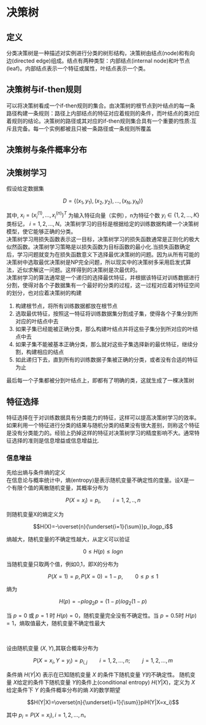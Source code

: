 <h1>决策树</h1>
<h2>定义</h2>

分类决策树是一种描述对实例进行分类的树形结构，决策树由结点(node)和有向边(directed edge)组成。结点有两种类型：内部结点(internal node)和叶节点(leaf)。内部结点表示一个特征或属性，叶结点表示一个类。

<h2>决策树与if-then规则</h2>
可以将决策树看成一个if-then规则的集合。由决策树的根节点到叶结点的每一条路径构建一条规则：路径上内部结点的特征对应着规则的条件，而叶结点的类对应着规则的结论。决策树的路径或其对应的if-then规则集合具有一个重要的性质:互斥且完备。每一个实例都被且只被一条路径或一条规则所覆盖

<h2>决策树与条件概率分布</h2>

<h2>决策树学习</h2>
假设给定数据集

$$\begin{equation*}
D=\{(x_1,y_1),(x_2,y_2),...,(x_N,y_N)\}
\end{equation*}$$

其中, $x_i=(x_i^{(1)},...,x_i^{(n)})^T$ 为输入特征向量（实例），n为特征个数 $y_i \in \{ 1,2,...,K\}$ 类标记， $i=1,2,...,N$。决策树学习的目标是根据给定的训练数据构建一个决策树模型，使它能够正确的分类。
<br>
决策树学习用损失函数表示这一目标，决策树学习的损失函数通常是正则化的极大似然函数。决策树学习策略是以损失函数为目标函数的最小化.当损失函数确定后，学习问题就变为在损失函数意义下选择最优决策树的问题。因为从所有可能的决策树中选取最优决策树是NP完全问题，所以现实中的决策树多采用启发式算法，近似求解这一问题。这样得到的决策树是次最优的。
<br>
决策树学习的算法通常是一个递归的选择最优特征，并根据该特征对训练数据进行分割，使得对各个子数据集有一个最好的分类的过程，这一过程对应着对特征空间的划分，也对应着决策树的构建

<ol>
<li>构建根节点，将所有训练数据都放在根节点
<li>选取最优特征，按照这一特征将训练数据集分割成子集，使得各个子集分到所对应的叶结点中去
<li>如果子集已经能被正确分类，那么构建叶结点并将这些子集分到所对应的叶结点中去
<li>如果子集不能被基本正确分类，那么就对这些子集选择新的最优特征，继续分割，构建相应的结点
<li>如此递归下去，直到所有的训练数据子集被正确的分类，或者没有合适的特征为止
</ol>

最后每一个子集都被分到叶结点上，即都有了明确的类，这就生成了一棵决策树
<h2>特征选择</h2>
特征选择在于对训练数据具有分类能力的特征，这样可以提高决策树学习的效率。如果利用一个特征进行分类的结果与随机分类的结果没有很大差别，则称这个特征是没有分类能力的。经验上扔掉这样的特征对决策树学习的精度影响不大。通常特征选择的准则是信息增益或信息增益比.
<h3>信息增益</h3>
先给出熵与条件熵的定义<br>
在信息论与概率统计中，熵(entropy)是表示随机变量不确定性的度量。设X是一个有限个值的离散随机变量，其概率分布为

$$P(X=x_i)=p_i,\qquad i=1,2,.., n$$

则随机变量X的熵定义为

$$H(X)=-\overset{n}{\underset{i=1}{\sum}}p_ilogp_i$$

熵越大，随机变量的不确定性越大，从定义可以验证

$$0\leq H(p)\leq logn$$

当随机变量只取两个值，例如0,1，即X的分布为

$$P(X=1)=p,P(X=0)=1-p,\qquad 0\leq p \leq 1$$

熵为

$$H(p)=-plog_2p=(1-p)log_2(1-p)$$

当 $p=0$ 或 $p=1$ 时 $H(p)=0$，随机变量完全没有不确定性。当 $p=0.5$时 $H(p)=1$，熵取值最大，随机变量不确定性最大

<br>

设由随机变量 $(X,Y)$,其联合概率分布为

$$P(X=x_i,Y=y_i)=p_{i,j} \qquad i=1,2,...,n;\qquad j=1,2,...,m$$

条件熵 $H(Y|X)$ 表示在已知随机变量 $X$ 的条件下随机变量 $Y$的不确定性。 随机变量 $X$给定的条件下随机变量 $Y$的条件上(conditional entropy) $H(Y|X)$，定义为 $X$ 给定条件下 $Y$ 的条件概率分布的熵 $X$的数学期望

$$H(Y|X)=\overset{n}{\underset{i=1}{\sum}}piH(Y|X=x_i)$$

其中 $p_i=P(X=x_i), i=1,2,...,n。$

